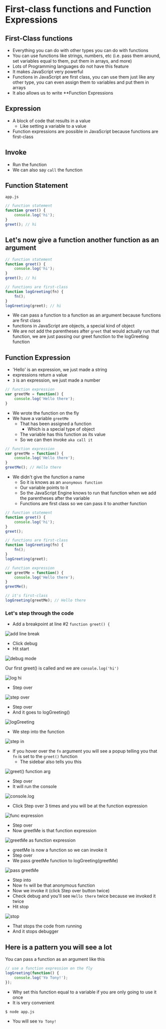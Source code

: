 # First-class functions and Function Expressions
## First-Class functions
* Everything you can do with other types you can do with functions
* You can use functions like strings, numbers, etc (i.e. pass them around, set variables equal to them, put them in arrays, and more)
* Lots of Programming languages do not have this feature
* It makes JavaScript very powerful
* Functions in JavaScript are first class, you can use them just like any other type, you can even assign them to variables and put them in arrays
* It also allows us to write **Function Expressions

## Expression
* A block of code that results in a value
    - Like setting a variable to a value
* Function expressions are possible in JavaScript because functions are first-class

## Invoke
* Run the function
* We can also say `call` the function

## Function Statement
`app.js`

```js
// function statement
function greet() {
    console.log('hi');
}
greet(); // hi
```

## Let's now give a function another function as an argument
```js
// function statement
function greet() {
    console.log('hi');
}
greet(); // hi

// functions are first-class
function logGreeting(fn) {
    fn();
}
logGreeting(greet); // hi
```

* We can pass a function to a function as an argument because functions are first class
* functions in JavaScript are objects, a special kind of object 
* We are not add the parentheses after `greet` that would actually run that function, we are just passing our greet function to the logGreeting function

## Function Expression
* 'Hello' is an expression, we just made a string
* expressions return a value
* `3` is an expression, we just made a number

```js
// function expression
var greetMe = function() {
    console.log('Hello there');
}
```

* We wrote the function on the fly
* We have a variable `greetMe`
    - That has been assigned a function
        + Which is a special type of object
    - The variable has this function as its value
    - So we can then invoke `aka call it`

```js
// function expression
var greetMe = function() {
    console.log('Hello there');
}
greetMe(); // Hello there
```

* We didn't give the function a name
    - So it is knows as an `anonymous function`
    - Our variable points to it
    - So the JavaScript Engine knows to run that function when we add the parentheses after the variable
    - Functions are first class so we can pass it to another function

```js
// function statement
function greet() {
    console.log('hi');
}
greet();

// functions are first-class
function logGreeting(fn) {
    fn();
}
logGreeting(greet);

// function expression
var greetMe = function() {
    console.log('Hello there');
}
greetMe();

// it's first-class
logGreeting(greetMe); // Hello there
```

### Let's step through the code
* Add a breakpoint at line #2 `function greet() {`

![add line break](https://i.imgur.com/eSlr38L.png)

* Click debug
* Hit start

![debug mode](https://i.imgur.com/dKsVZQb.png)

Our first greet() is called and we are `console.log('hi')`

![log hi](https://i.imgur.com/dyHTLmr.png)

* Step over

![step over](https://i.imgur.com/bmf0GjB.png)

* Step over
* And it goes to logGreeting()

![logGreeting](https://i.imgur.com/r1PLYfm.png)

* We step into the function

![step in](https://i.imgur.com/YhuLgDV.png)

* If you hover over the `fn` argument you will see a popup telling you that `fn` is set to the `greet()` function
    - The sidebar also tells you this

![greet() function arg](https://i.imgur.com/yrWKEiy.png)

* Step over
* It will run the console

![console.log](https://i.imgur.com/nySlHJl.png)

* Click Step over 3 times and you will be at the function expression

![func expression](https://i.imgur.com/GSSveJz.png)

* Step over
* Now greetMe is that function expression

![greetMe as function expression](https://i.imgur.com/s1pX2s0.png)

* greetMe is now a function so we can invoke it
* Step over
* We pass greetMe function to logGreeting(greetMe)

![pass greetMe](https://i.imgur.com/VRa377P.png)

* Step into
* Now `fn` will be that anonymous function 
* Now we invoke it (click Step over button twice)
* Check debug and you'll see `Hello there` twice because we invoked it twice
* Hit stop

![stop](https://i.imgur.com/3eLoFgs.png)

* That stops the code from running
* And it stops debugger

## Here is a pattern you will see a lot
You can pass a function as an argument like this

```js
// use a function expression on the fly
logGreeting(function() {
    console.log('Yo Tony!');
});
```

* Why set this function equal to a variable if you are only going to use it once
* It is very convenient

`$ node app.js`

* You will see `Yo Tony!`

